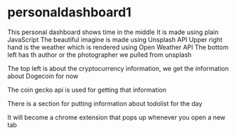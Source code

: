 # personaldashboard1

This personal dashboard shows time in the middle
It is made using plain JavaScript
The beautiful imagine is made using Unsplash API
Upper right hand is the weather which is rendered using Open Weather API
The bottom left has th author or the photographer we pulled from unsplash

The top left is about the cryptocurrency information, we get the information about Dogecoin for now

The coin gecko api is used for getting that information

There is a section for putting information about todolist for the day

It will become a chrome extension that pops up whenever you open a new tab

